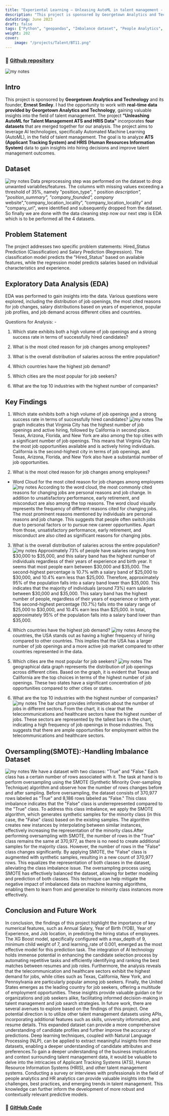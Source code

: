 ```yaml
---
title: "Experiental Learning – Unleasing AutoML in talent management - GTA"
description: "This project is sponsored by Georgetown Analytics and Technology and goal is to predict the hiring status of the candidates"
dateString: June 2023
draft: false
tags: ["Python", "geopandas", "Imbalance dataset", "People Analytics", "Talent Management", "Machine learning", "Georgetown Analytics and Technology"]
weight: 202
cover:
    image: "/projects/Talent/BT11.png"
---
```

### 🔗 [Github repository](https://github.com/Abhiashu10/Unleashing-AutoML-for-Talent-Management.git)

![my notes](/projects/Talent/BT0.png)

## Intro
This project is sponsored by **Georgetown Analytics and Technology** and its founder, **Ernest Smiley**. I had the opportunity to work with **real-time data provided by Georgetown Analytics and Technology**, gaining valuable insights into the field of talent management. The project **"Unleashing AutoML for Talent Management ATS and HRIS Data"** incorporates **four datasets** that are merged together for our analysis. The project aims to leverage AI technologies, specifically Automated Machine Learning (AutoML), in the field of talent management. The goal is to analyze **ATS (Applicant Tracking System) and HRIS (Human Resources Information System)** data to gain insights into hiring decisions and improve talent management outcomes.

## Dataset
![my notes](/projects/Talent/BT21.png)
Data preprocessing step was performed on the dataset to drop unwanted variablles/features. The columns with missing values exceeding a threshold of 35%, namely "position_type", " position _description", "position_summary", "company_founded", company_ website",“company_location_locality”, “company_location_locality” and "company_url", were identified and subsequently dropped from the dataset. So finally we are done with the data cleaning step now our next step is EDA which is to be performed all the 4 datasets.

## Problem Statement
The project addresses two specific problem statements: Hired_Status Prediction (Classification) and Salary Prediction (Regression). The classification model predicts the "Hired_Status" based on available features, while the regression model predicts salaries based on individual characteristics and experience.

## Exploratory Data Analysis (EDA)
EDA was performed to gain insights into the data. Various questions were explored, including the distribution of job openings, the most cited reasons for job changes, salary distributions based on years of experience, popular job profiles, and job demand across different cities and countries.

Questions for Analysis: -

1. Which state exhibits both a high volume of job openings and a strong success rate in terms of successfully hired candidates?

2. What is the most cited reason for job changes among employees?

3. What is the overall distribution of salaries across the entire population?

4. Which countries have the highest job demand?

5. Which cities are the most popular for job seekers?

6. What are the top 10 industries with the highest number of companies?

## Key Findings
1. Which state exhibits both a high volume of job openings and a strong success rate in terms of successfully hired candidates?
![my notes](/projects/Talent/BT12.png)
The graph indicates that Virginia City has the highest number of job openings and active hiring, followed by California in second place. Texas, Arizona, Florida, and New York are also among the top cities with a significant number of job openings. This means that Virginia City has the most job opportunities available and is actively hiring individuals. California is the second-highest city in terms of job openings, and Texas, Arizona, Florida, and New York also have a substantial number of job opportunities.

2. What is the most cited reason for job changes among employees?
- Word Cloud for the most cited reason for job changes among employees
![my notes](/projects/Talent/BT14.png)
According to the word cloud, the most commonly cited reasons for changing jobs are personal reasons and job change. In addition to unsatisfactory performance, early retirement, and misconduct are also among the top reasons. The word cloud visually represents the frequency of different reasons cited for changing jobs. The most prominent reasons mentioned by individuals are personal reasons and job change. This suggests that people often switch jobs due to personal factors or to pursue new career opportunities. Apart from those, unsatisfactory performance, early retirement, and misconduct are also cited as significant reasons for changing jobs.


3. What is the overall distribution of salaries across the entire population?
![my notes](/projects/Talent/BT13.png)
Approximately 73% of people have salaries ranging from $30,000 to $35,000, and this salary band has the highest number of individuals regardless of their years of experience and birth year. It seems that most people earn between $30,000 and $35,000. The second-highest percentage is 10.7% with a salary band of $25,000 to $30,000, and 10.4% earn less than $25,000. Therefore, approximately 95% of the population falls into a salary band lower than $35,000. This indicates that the majority of individuals (around 73%) earn salaries between $30,000 and $35,000. This salary band has the highest number of people, regardless of their years of experience or birth year. The second-highest percentage (10.7%) falls into the salary range of $25,000 to $30,000, and 10.4% earn less than $25,000. In total, approximately 95% of the population falls into a salary band lower than $35,000.

4. Which countries have the highest job demand?
![my notes](/projects/Talent/BT18.png)
Among the countries, the USA stands out as having a higher frequency of hiring compared to other countries. This implies that the USA has a larger number of job openings and a more active job market compared to other countries represented in the data.

5. Which cities are the most popular for job seekers?
![my notes](/projects/Talent/BT17.png)
The geographical data graph represents the distribution of job openings across different cities. Based on the graph, it is evident that Texas and California are the top choices in terms of the highest number of job openings. These two states have a significant concentration of job opportunities compared to other cities or states.

6. What are the top 10 industries with the highest number of companies?
![my notes](/projects/Talent/BT19.png)
The bar chart provides information about the number of jobs in different sectors. From the chart, it is clear that the telecommunications and healthcare sectors have the highest number of jobs. These sectors are represented by the tallest bars in the chart, indicating a high frequency of job openings in those industries. This suggests that there are ample opportunities for employment within the telecommunications and healthcare sectors.

## Oversampling(SMOTE):-Handling Imbalance Dataset
![my notes](/projects/Talent/BT20.png)
We have a dataset with two classes: "True" and "False." Each class has a certain number of rows associated with it. The task at hand is to perform oversampling using the SMOTE (Synthetic Minority Over-sampling Technique) algorithm and observe how the number of rows changes before and after sampling.
Before oversampling, the dataset consists of 370,977 rows labeled as "True" and 8,186 rows labeled as "False." This class imbalance indicates that the "False" class is underrepresented compared to the "True" class.
To address this class imbalance, we apply the SMOTE algorithm, which generates synthetic samples for the minority class (in this case, the "False" class) based on the existing samples. The algorithm creates new instances by interpolating between similar instances, effectively increasing the representation of the minority class.After performing oversampling with SMOTE, the number of rows in the "True" class remains the same at 370,977, as there is no need to create additional samples for the majority class.
However, the number of rows in the "False" class changes significantly. By applying SMOTE, the "False" class is augmented with synthetic samples, resulting in a new count of 370,977 rows. This equalizes the representation of both classes in the dataset, alleviating the class imbalance issue.
The oversampling process using SMOTE has effectively balanced the dataset, allowing for better modeling and prediction of both classes. This technique can help mitigate the negative impact of imbalanced data on machine learning algorithms, enabling them to learn from and generalize to minority class instances more effectively.

## Conclusion and Future Work
In conclusion, the findings of this project highlight the importance of key numerical features, such as Annual Salary, Year of Birth (YOB), Year of Experience, and Job location, in predicting the hiring status of employees. The XG Boost model, specifically configured with a max_depth of 9, minimum child weight of 7, and learning_rate of 0.001, emerged as the most effective model for this prediction task. The integration of AI technology holds immense potential in enhancing the candidate selection process by automating repetitive tasks and efficiently identifying and ranking the best matches between resumes and job roles. Furthermore, the analysis reveals that the telecommunication and healthcare sectors exhibit the highest demand for jobs, while cities such as Texas, California, New York, and Pennsylvania are particularly popular among job seekers. Finally, the United States emerges as the leading country for job seekers, offering a multitude of employment opportunities. These insights provide valuable guidan ce for organizations and job seekers alike, facilitating informed decision-making in talent management and job search strategies.
In future work, there are several avenues to explore based on the findings of this project. One potential direction is to utilize other talent management datasets using APIs, incorporating additional features such as skills, university information, and resume details. This expanded dataset can provide a more comprehensive understanding of candidate profiles and further improve the accuracy of predictions. Deep learning techniques, coupled with Natural Language Processing (NLP), can be applied to extract meaningful insights from these datasets, enabling a deeper understanding of candidate attributes and preferences.To gain a deeper understanding of the business implications and context surrounding talent management data, it would be valuable to delve into the intricacies of Applicant Tracking Systems (ATS), Human Resource Information Systems (HRIS), and other talent management systems. Conducting a survey or interviews with professionals in the field of people analytics and HR analytics can provide valuable insights into the challenges, best practices, and emerging trends in talent management. This knowledge can further inform the development of more robust and contextually relevant predictive models.

### 🔗 [GitHub Code](https://github.com/Abhiashu10/Unleashing-AutoML-for-Talent-Management/blob/1b99a8fe1aeeb05a50bc0524322056e4939726d8/Unleashing%20AutoML%20for%20Talent%20Management%20-%20Capstone.ipynb)